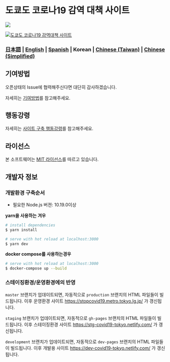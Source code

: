 # 도쿄도 코로나19 감역 대책 사이트

![](https://github.com/tokyo-metropolitan-gov/covid19/workflows/production%20deploy/badge.svg)

[![도쿄도 코로나19 감역대책 사이트](https://user-images.githubusercontent.com/1301149/75629392-1d19d900-5c25-11ea-843d-2d4376e3a560.png)](https://stopcovid19.metro.tokyo.lg.jp/)

### [日本語](./README.md) | [English](./README_EN.md) | [Spanish](./README_ES.md) | Korean | [Chinese (Taiwan)](./README_ZH_TW.md) | [Chinese (Simplified)](./README_ZH_CN.md)

## 기여방법
오픈상태의 Issue에 협력해주신다면 대단히 감사하겠습니다.

자세히는 [기여방법](./.github/CONTRIBUTING_KO.md)를 참고해주세요.


## 행동강령
자세히는 [사이트 구축 행동강령](./.github/CODE_OF_CONDUCT_KO.md)를 참고해주세요.


## 라이선스
본 소프트웨어는 [MIT 라이선스](./LICENSE.txt)를 따르고 있습니다.

## 개발자 정보

### 개발환경 구축순서

- 필요한 Node.js 버젼: 10.19.0이상

**yarn을 사용하는 겨우**
``` bash
# install dependencies
$ yarn install

# serve with hot reload at localhost:3000
$ yarn dev
```

**docker compose를 사용하는경우**
```bash
# serve with hot reload at localhost:3000
$ docker-compose up --build
```

### 스테이징환경/운영환경에의 반영

`master` 브랜치가 업데이트되면, 자동적으로  `production` 브랜치의 HTML 파일들이 빌드됩니다. 이후 운영환경 사이트 https://stopcovid19.metro.tokyo.lg.jp/ 가 갱신됩니다.

`staging` 브랜치가 업데이트되면, 자동적으로  `gh-pages` 브랜치의 HTML 파일들이 빌드됩니다. 이후 스테이징환경 사이트 https://stg-covid19-tokyo.netlify.com/ 가 갱신됩니다.

`development` 브랜치가 업데이트되면, 자동적으로  `dev-pages` 브랜치의 HTML 파일들이 빌드됩니다. 이후 개발용 사이트 https://dev-covid19-tokyo.netlify.com/ 가 갱신됩니다.
